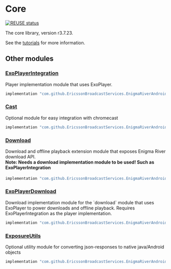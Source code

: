 <!--
SPDX-FileCopyrightText: 2024 Red Bee Media Ltd <https://www.redbeemedia.com/>

SPDX-License-Identifier: CC-BY-SA-4.0
-->

# Core

[![REUSE status](https://api.reuse.software/badge/github.com/EricssonBroadcastServices/EnigmaRiverAndroidCore)](https://api.reuse.software/info/github.com/EricssonBroadcastServices/EnigmaRiverAndroidCore)

The core library, version r3.7.23.

See the [tutorials](tutorials/index.md) for more information.

## Other modules

### [ExoPlayerIntegration](https://github.com/EricssonBroadcastServices/EnigmaRiverAndroidExoPlayerIntegration/tree/r3.7.23)

<p>Player implementation module that uses ExoPlayer.</p>

```gradle
implementation "com.github.EricssonBroadcastServices.EnigmaRiverAndroid:exoplayerintegration:r3.7.23"
```

### [Cast](https://github.com/EricssonBroadcastServices/EnigmaRiverAndroidCast/tree/r3.7.23)

<p>Optional module for easy integration with chromecast</p>

```gradle
implementation "com.github.EricssonBroadcastServices.EnigmaRiverAndroid:cast:r3.7.23"
```

### [Download](https://github.com/EricssonBroadcastServices/EnigmaRiverAndroidDownload/tree/r3.7.23)

<p>Download and offline playback extension module that exposes Enigma River download API.</p>
<h4 style="margin-top: -1em">Note: Needs a download implementation module to be used! Such as ExoPlayerIntegration</h4>

```gradle
implementation "com.github.EricssonBroadcastServices.EnigmaRiverAndroid:download:r3.7.23"
```

### [ExoPlayerDownload](https://github.com/EricssonBroadcastServices/EnigmaRiverAndroidExoPlayerDownload/tree/r3.7.23)

<p>Download implementation module for the `download` module that uses ExoPlayer to power downloads and offline playback. Requires ExoPlayerIntegration as the player implementation.</p>

```gradle
implementation "com.github.EricssonBroadcastServices.EnigmaRiverAndroid:exoPlayerDownload:r3.7.23"
```

### [ExposureUtils](https://github.com/EricssonBroadcastServices/EnigmaRiverAndroidExposureUtils/tree/r3.7.23)

<p>Optional utility module for converting json-responses to native java/Android objects</p>

```gradle
implementation "com.github.EricssonBroadcastServices.EnigmaRiverAndroid:exposureUtils:r3.7.23"
```
